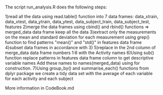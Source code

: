 The script run_analysis.R does the following steps:
        
1)read all the data using read.table() function into 7 data frames:
data_xtrain, data_xtest, data_ytrain, data_ytest, data_subject_train, data_subject_test, features 
2)merge the data frames using cbind() and rbind() functions => merged_data data frame keep all the data
3)extract only the measurements on the mean and standard deviation for each measurement
using grep() function to find patterns "mean()" and "std()" in features data frame
4)subset data frames in accordance with 3)
5)replace in the 2nd column of merge_data data frame numbers 1:6 with the Activity names
6)Using sub() function replace patterns in features data frame column to get descriptive variable names
Add these names to names(merged_data) using for construction.
7)Using group_by() and summarise_each() functions from dplyr package 
we create a tidy data set with the average of each variable for each activity and each subject

More information in CodeBook.md
